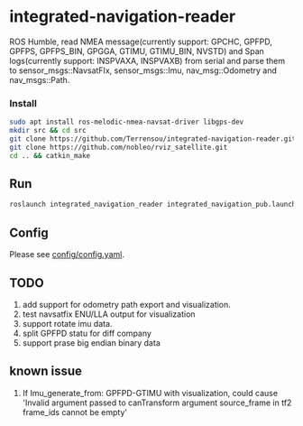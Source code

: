 # integrated-navigation-reader
ROS Humble, read NMEA message(currently support: GPCHC, GPFPD, GPFPS, GPFPS_BIN, GPGGA, GTIMU, GTIMU_BIN, NVSTD) and Span logs(currently support: INSPVAXA, INSPVAXB) from serial and parse them to sensor_msgs::NavsatFIx, sensor_msgs::Imu, nav_msg::Odometry and nav_msgs::Path.
### Install
```bash
sudo apt install ros-melodic-nmea-navsat-driver libgps-dev
mkdir src && cd src
git clone https://github.com/Terrensou/integrated-navigation-reader.git
git clone https://github.com/nobleo/rviz_satellite.git
cd .. && catkin_make
```
## Run
```bash
roslaunch integrated_navigation_reader integrated_navigation_pub.launch
```
## Config
Please see [config/config.yaml](config/config.yaml). 

## TODO
1. add support for odometry path export and visualization.
2. test navsatfix ENU/LLA output for visualization
3. support rotate imu data.
4. split GPFPD statu for diff company
5. support prase big endian binary data


## known issue 
1. If Imu_generate_from: GPFPD-GTIMU with visualization, could cause 'Invalid argument passed to canTransform argument source_frame in tf2 frame_ids cannot be empty'
